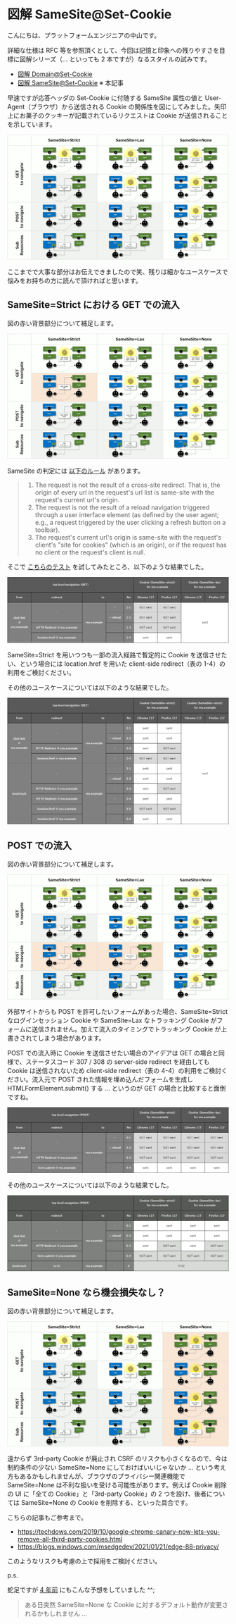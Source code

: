 # 図解 SameSite@Set-Cookie

こんにちは、プラットフォームエンジニアの中山です。

詳細な仕様は RFC 等を参照頂くとして、今回は記憶と印象への残りやすさを目標に図解シリーズ（… といっても 2 本ですが）なるスタイルの試みです。

- [図解 Domain@Set-Cookie](https://github.com/nakayama-kazuki/202x/tree/main/Cookie/Domain)
- [図解 SameSite@Set-Cookie](https://github.com/nakayama-kazuki/202x/tree/main/Cookie/SameSite) ※ 本記事

早速ですが応答ヘッダの Set-Cookie に付随する SameSite 属性の値と User-Agent（ブラウザ）から送信される Cookie の関係性を図にしてみました。矢印上にお菓子のクッキーが記載されているリクエストは Cookie が送信されることを示しています。

<img src='https://raw.githubusercontent.com/nakayama-kazuki/202x/main/Cookie/SameSite/img1.png' />

ここまでで大事な部分はお伝えできましたので笑、残りは細かなユースケースで悩みをお持ちの方に読んで頂ければと思います。

## SameSite=Strict における GET での流入

図の赤い背景部分について補足します。

<img src='https://raw.githubusercontent.com/nakayama-kazuki/202x/main/Cookie/SameSite/img2.png' />

SameSite の判定には [以下のルール](https://datatracker.ietf.org/doc/html/draft-ietf-httpbis-rfc6265bis#section-5.2) があります。

> 1. The request is not the result of a cross-site redirect. That is, the origin of every url in the request's url list is same-site with the request's current url's origin.
> 2. The request is not the result of a reload navigation triggered through a user interface element (as defined by the user agent; e.g., a request triggered by the user clicking a refresh button on a toolbar).
> 3. The request's current url's origin is same-site with the request's client's "site for cookies" (which is an origin), or if the request has no client or the request's client is null.

そこで [こちらのテスト](https://github.com/nakayama-kazuki/202x/tree/main/Cookie/SameSite/test) を試してみたところ、以下のような結果でした。

<img src='https://raw.githubusercontent.com/nakayama-kazuki/202x/main/Cookie/SameSite/strict-1.png' />

SameSite=Strict を用いつつも一部の流入経路で暫定的に Cookie を送信させたい、という場合には location.href を用いた client-side redirect（表の 1-4）の利用をご検討ください。

その他のユースケースについては以下のような結果でした。

<img src='https://raw.githubusercontent.com/nakayama-kazuki/202x/main/Cookie/SameSite/strict-2.png' />

## POST での流入

図の赤い背景部分について補足します。

<img src='https://raw.githubusercontent.com/nakayama-kazuki/202x/main/Cookie/SameSite/img3.png' />

外部サイトからも POST を許可したいフォームがあった場合、SameSite=Strict なログインセッション Cookie や SameSite=Lax なトラッキング Cookie がフォームに送信されません。加えて流入のタイミングでトラッキング Cookie が上書きされてしまう場合があります。

POST での流入時に Cookie を送信させたい場合のアイデアは GET の場合と同様で、ステータスコード 307 / 308 の server-side redirect を経由しても Cookie は送信されないため client-side redirect（表の 4-4）の利用をご検討ください。流入元で POST された情報を埋め込んだフォームを生成し HTMLFormElement.submit() する … というのが GET の場合と比較すると面倒ですね。

<img src='https://raw.githubusercontent.com/nakayama-kazuki/202x/main/Cookie/SameSite/lax-1.png' />

その他のユースケースについては以下のような結果でした。

<img src='https://raw.githubusercontent.com/nakayama-kazuki/202x/main/Cookie/SameSite/lax-2.png' />

## SameSite=None なら機会損失なし？

図の赤い背景部分について補足します。

<img src='https://raw.githubusercontent.com/nakayama-kazuki/202x/main/Cookie/SameSite/img4.png' />

遠からず 3rd-party Cookie が廃止され CSRF のリスクも小さくなるので、今は制約条件の少ない SameSite=None にしておけばいいじゃないか … という考え方もあるかもしれませんが、ブラウザのプライバシー関連機能で SameSite=None は不利な扱いを受ける可能性があります。例えば Cookie 削除の UI に「全ての Cookie」と「3rd-party Cookie」の 2 つを設け、後者については SameSite=None の Cookie を削除する、といった具合です。

こちらの記事もご参考まで。

- https://techdows.com/2019/10/google-chrome-canary-now-lets-you-remove-all-third-party-cookies.html
- https://blogs.windows.com/msedgedev/2021/01/21/edge-88-privacy/

このようなリスクも考慮の上で採用をご検討ください。

p.s.

蛇足ですが [4 年前](https://www.techscore.com/blog/2019/07/26/samesite/) にもこんな予想をしていました ^^;

> ある日突然 SameSite=None な Cookie に対するデフォルト動作が変更されるかもしれません …

